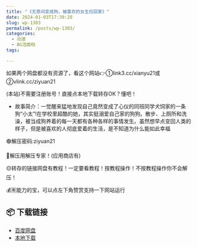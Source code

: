 ```yaml
---
title: "《无意间变成狗，被喜欢的女生捡回家》"
date: 2024-01-03T17:39:28
slug: wp-1383
permalink: /posts/wp-1383/
categories:
  - 动漫
  - BG泡面档
tags:

---
```


如果两个网盘都没有资源了，看这个网站👉①link3.cc/xianyu21或②vlink.cc/ziyuan21

(本站)不需要注册账号！直接点本地下载转存OK？懂吧！

*   故事简介：一觉醒来猛地发现自己竟然变成了心仪的同班同学犬饲家的一条狗“小太”!在学校里超酷的她，其实挺溺爱自己家的狗狗。散步、上厕所和洗澡，被当成狗养着的每一天都有各种各样的事情发生。虽然想早点变回人类的样子，但是被喜欢的人彻底爱着的生活，是不知道为什么能如此幸福

🟢解压密码:ziyuan21

🔵解压用解压专家！(应用商店有)

🟡转存的链接网盘有教程！一定要看教程！按教程操作！不按教程操作你不会解压！

💰🈶能力的宝，可以点左下角赞赏支持一下网站运行

## 📦 下载链接
- [百度网盘](https://blziyuan21.com/pay-download/1383?key=2f7bd1914a&down_id=0)
- [本地下载](https://blziyuan21.com/pay-download/1383?key=2f7bd1914a&down_id=1)


